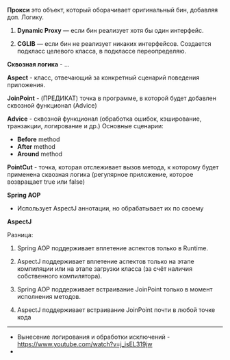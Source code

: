 **Прокси**
	это объект, который оборачивает оригинальный бин, добавляя доп. Логику.

1. **Dynamic Proxy** — если бин реализует хотя бы один интерфейс.

2. **CGLIB** — если бин не реализует никаких интерфейсов. Создается подкласс целевого класса, в подклассе переопределяю.

**Сквозная логика** - ...

**Aspect** - класс, отвечающий за конкретный сценарий поведения приложения.

**JoinPoint** - (ПРЕДИКАТ) точка в программе, в которой будет добавлен сквозной функционал (Advice)

**Advice** - сквозной функционал (обработка ошибок, кэширование, транзакции, логирование и др.)
Основные сценарии:
- **Before** method
- **After** method
- **Around** method

**PointCut** - точка, которая отслеживает вызов метода, к которому будет применена сквозная логика (регулярное приложение, которое возвращает true или false)

**Spring AOP**
- Использует AspectJ аннотации, но обрабатывает их по своему

**AspectJ**

Разница:
1) Spring AOP поддерживает вплетение аспектов только в Runtime.
2) AspectJ поддерживает вплетение аспектов только на этапе компиляции или на этапе загрузки класса (за счёт наличия собственного компилятора).

1) Spring AOP поддерживает встраивание JoinPoint только в момент исполнения методов.
2) AspectJ поддерживает встраивание JoinPoint почти в любой точке кода

---

- Вынесение логирования и обработки исключений - https://www.youtube.com/watch?v=j_isEL319jw
- 


